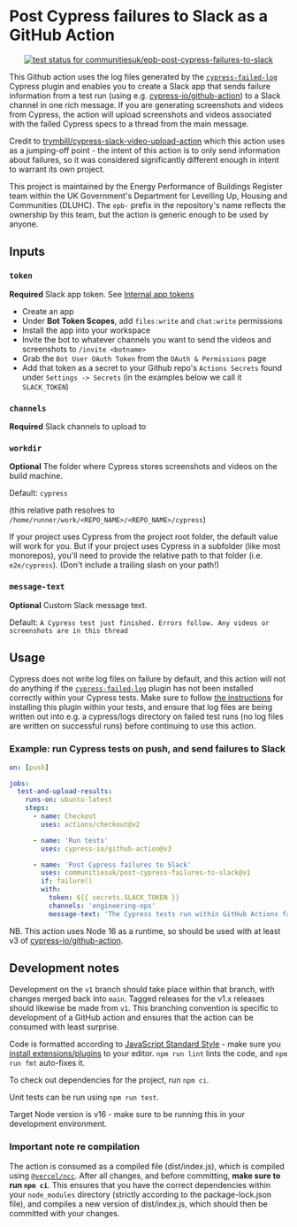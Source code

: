 # Post Cypress failures to Slack as a GitHub Action

<p align="center">
  <a href="https://github.com/communitiesuk/epb-post-cypress-failures-to-slack/actions"><img alt="test status for communitiesuk/epb-post-cypress-failures-to-slack" src="https://github.com/communitiesuk/epb-post-cypress-failures-to-slack/actions/workflows/test.yml/badge.svg"></a>
</p>

This Github action uses the log files generated by the [`cypress-failed-log`](https://github.com/bahmutov/cypress-failed-log) Cypress plugin and enables you to create a Slack app that sends failure information from a test run (using e.g. [cypress-io/github-action](https://github.com/cypress-io/github-action)) to a Slack channel in one rich message. If you are generating screenshots and videos from Cypress, the action will upload screenshots and videos associated with the failed Cypress specs to a thread from the main message.

Credit to [trymbill/cypress-slack-video-upload-action](https://github.com/trymbill/cypress-slack-video-upload-action) which this action uses as a jumping-off point - the intent of this action is to only send information about failures, so it was considered significantly different enough in intent to warrant its own project.

This project is maintained by the Energy Performance of Buildings Register team within the UK Government's Department for Levelling Up, Housing and Communities (DLUHC). The `epb-` prefix in the repository's name reflects the ownership by this team, but the action is generic enough to be used by anyone.

## Inputs

### `token`

**Required** Slack app token. See [Internal app tokens](https://slack.com/intl/en-ru/help/articles/215770388-Create-and-regenerate-API-tokens#internal-app-tokens)

- Create an app
- Under **Bot Token Scopes**, add `files:write` and `chat:write` permissions
- Install the app into your workspace
- Invite the bot to whatever channels you want to send the videos and screenshots to `/invite <botname>`
- Grab the `Bot User OAuth Token` from the `OAuth & Permissions` page
- Add that token as a secret to your Github repo's `Actions Secrets` found under `Settings -> Secrets` (in the examples below we call it `SLACK_TOKEN`)

### `channels`

**Required** Slack channels to upload to

### `workdir`

**Optional** The folder where Cypress stores screenshots and videos on the build machine.

Default: `cypress`

(this relative path resolves to `/home/runner/work/<REPO_NAME>/<REPO_NAME>/cypress`)

If your project uses Cypress from the project root folder, the default value will work for you.
But if your project uses Cypress in a subfolder (like most monorepos), you'll need to provide the relative path to that folder
(i.e. `e2e/cypress`).
(Don't include a trailing slash on your path!)

### `message-text`

**Optional** Custom Slack message text.

Default: `A Cypress test just finished. Errors follow. Any videos or screenshots are in this thread`

## Usage

Cypress does not write log files on failure by default, and this action will not do anything if the [`cypress-failed-log`](https://github.com/bahmutov/cypress-failed-log) plugin has not been installed correctly within your Cypress tests. Make sure to follow [the instructions](https://github.com/bahmutov/cypress-failed-log#install) for installing this plugin within your tests, and ensure that log files are being written out into e.g. a cypress/logs directory on failed test runs (no log files are written on successful runs) before continuing to use this action.

### Example: run Cypress tests on push, and send failures to Slack

```yml
on: [push]

jobs:
  test-and-upload-results:
    runs-on: ubuntu-latest
    steps:
      - name: Checkout
        uses: actions/checkout@v2

      - name: 'Run tests'
        uses: cypress-io/github-action@v3

      - name: 'Post Cypress failures to Slack'
        uses: communitiesuk/post-cypress-failures-to-slack@v1
        if: failure()
        with:
          token: ${{ secrets.SLACK_TOKEN }}
          channels: 'engineering-ops'
          message-text: 'The Cypress tests run within GitHub Actions failed!'
```

NB. This action uses Node 16 as a runtime, so should be used with at least v3 of [cypress-io/github-action](https://github.com/cypress-io/github-action).

## Development notes

Development on the `v1` branch should take place within that branch, with changes merged back into `main`. Tagged releases for the v1.x releases should likewise be made from `v1`. This branching convention is specific to development of a GitHub action and ensures that the action can be consumed with least surprise.

Code is formatted according to [JavaScript Standard Style](https://standardjs.com) - make sure you [install extensions/plugins](https://standardjs.com/#are-there-text-editor-plugins) to your editor. `npm run lint` lints the code, and `npm run fmt` auto-fixes it.

To check out dependencies for the project, run `npm ci`.

Unit tests can be run using `npm run test`.

Target Node version is v16 - make sure to be running this in your development environment.

### Important note re compilation

The action is consumed as a compiled file (dist/index.js), which is compiled using [`@vercel/ncc`](https://github.com/vercel/ncc). After all changes, and before committing, **make sure to run `npm ci`**. This ensures that you have the correct dependencies within your `node_modules` directory (strictly according to the package-lock.json file), and compiles a new version of dist/index.js, which should then be committed with your changes.